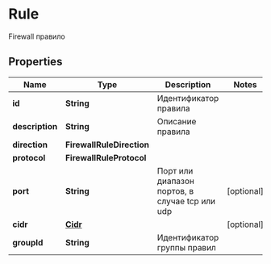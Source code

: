 

# Rule

Firewall правило

## Properties

| Name | Type | Description | Notes |
|------------ | ------------- | ------------- | -------------|
|**id** | **String** | Идентификатор правила |  |
|**description** | **String** | Описание правила |  |
|**direction** | **FirewallRuleDirection** |  |  |
|**protocol** | **FirewallRuleProtocol** |  |  |
|**port** | **String** | Порт или диапазон портов, в случае tcp или udp |  [optional] |
|**cidr** | [**Cidr**](Cidr.md) |  |  [optional] |
|**groupId** | **String** | Идентификатор группы правил |  |



